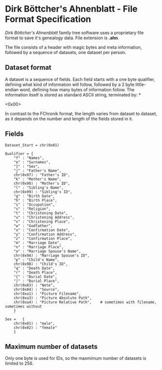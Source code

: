 # Dirk Böttcher's Ahnenblatt - File Format Specification #

_Dirk Böttcher's Ahnenblatt_ family tree software uses a proprietary file format to save it's genealogy data. File extension is **.ahn**.

The file consists of a header with magic bytes and meta information, followed by a sequence of datasets, one dataset per person.

## Dataset format ##
A dataset is a sequence of fields. Each field starts with a one byte qualifier, defining what kind of information will follow, followed by a 2 byte little-endian word, defining how many bytes of information follow. The information itself is stored as standard ASCII string, terminated by:
  * 

&lt;0x00&gt;


In contrast to the FChronik format, the length varies from dataset to dataset, as it depends on the number and length of the fields stored in it.

## Fields ##

```
Dataset_Start = chr(0x01)

Qualifier = {
	"f" : "Names",
	"e" : "Surnames",
	"}" : "Sex",
	"j" : "Father's Name",
	chr(0x97) : "Father's ID",
	"k" : "Mother's Name",
	chr(0x98) : "Mother's ID",
	"l" : "Sibling's Name",
	chr(0x99) : "Sibling's ID",
	"g" : "Birth Date",
	"h" : "Birth Place",
	"i" : "Occupation",
	"s" : "Religion",
	"t" : "Christening Date",
	"u" : "Christening Address",
	"v" : "Christening Place",
	"w" : "Godfather",
	"x" : "Confirmation Date",
	"y" : "Confirmation Address",
	"z" : "Confirmation Place",
	"m" : "Marriage Date",
	"n" : "Marriage Place",
	"o" : "Marriage Spouse's Name",
	chr(0x9A) : "Marriage Spouse's ID",
	"p" : "Child's Name",
	chr(0x9B) : "Child's ID",
	"q" : "Death Date",
	"r" : "Death Place",
	"{" : "Burial Date",
	"|" : "Burial Place",
	chr(0x83) : "Note",
	chr(0x84) : "Source",
	chr(0xa1) : "Picture Filename",
	chr(0xa3) : "Picture Absolute Path",
	chr(0xa4) : "Picture Relative Path",	# sometimes with filename, sometimes without
	}

Sex =	{
	chr(0x01) : "male",
	chr(0x02) : "female"
	}
```

## Maximum number of datasets ##
Only one byte is used for IDs, so the maxmimum number of datasets is limited to 256.